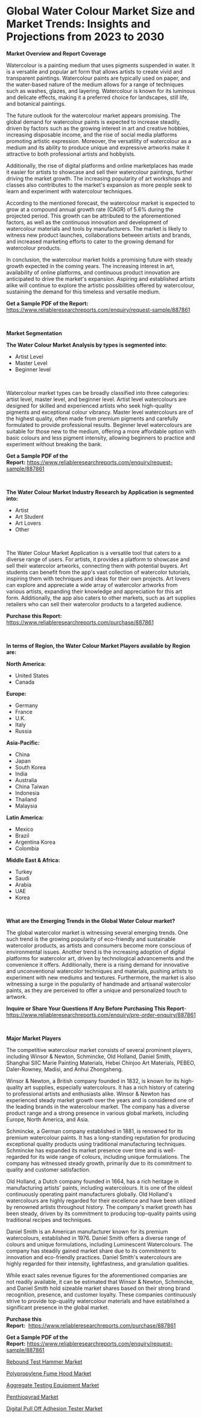 <p><h1>Global Water Colour Market Size and Market Trends: Insights and Projections from 2023 to 2030</h1></p><p><strong>Market Overview and Report Coverage</strong></p>
<p><p>Watercolour is a painting medium that uses pigments suspended in water. It is a versatile and popular art form that allows artists to create vivid and transparent paintings. Watercolour paints are typically used on paper, and the water-based nature of the medium allows for a range of techniques such as washes, glazes, and layering. Watercolour is known for its luminous and delicate effects, making it a preferred choice for landscapes, still life, and botanical paintings.</p><p>The future outlook for the watercolour market appears promising. The global demand for watercolour paints is expected to increase steadily, driven by factors such as the growing interest in art and creative hobbies, increasing disposable income, and the rise of social media platforms promoting artistic expression. Moreover, the versatility of watercolour as a medium and its ability to produce unique and expressive artworks make it attractive to both professional artists and hobbyists.</p><p>Additionally, the rise of digital platforms and online marketplaces has made it easier for artists to showcase and sell their watercolour paintings, further driving the market growth. The increasing popularity of art workshops and classes also contributes to the market's expansion as more people seek to learn and experiment with watercolour techniques.</p><p>According to the mentioned forecast, the watercolour market is expected to grow at a compound annual growth rate (CAGR) of 5.6% during the projected period. This growth can be attributed to the aforementioned factors, as well as the continuous innovation and development of watercolour materials and tools by manufacturers. The market is likely to witness new product launches, collaborations between artists and brands, and increased marketing efforts to cater to the growing demand for watercolour products.</p><p>In conclusion, the watercolour market holds a promising future with steady growth expected in the coming years. The increasing interest in art, availability of online platforms, and continuous product innovation are anticipated to drive the market's expansion. Aspiring and established artists alike will continue to explore the artistic possibilities offered by watercolour, sustaining the demand for this timeless and versatile medium.</p></p>
<p><strong>Get a Sample PDF of the Report:</strong> <a href="https://www.reliableresearchreports.com/enquiry/request-sample/887861">https://www.reliableresearchreports.com/enquiry/request-sample/887861</a></p>
<p>&nbsp;</p>
<p><strong>Market Segmentation</strong></p>
<p><strong>The Water Colour Market Analysis by types is segmented into:</strong></p>
<p><ul><li>Artist Level</li><li>Master Level</li><li>Beginner level</li></ul></p>
<p>&nbsp;</p>
<p><p>Watercolour market types can be broadly classified into three categories: artist level, master level, and beginner level. Artist level watercolours are designed for skilled and experienced artists who seek high-quality pigments and exceptional colour vibrancy. Master level watercolours are of the highest quality, often made from premium pigments and carefully formulated to provide professional results. Beginner level watercolours are suitable for those new to the medium, offering a more affordable option with basic colours and less pigment intensity, allowing beginners to practice and experiment without breaking the bank.</p></p>
<p><strong>Get a Sample PDF of the Report:</strong>&nbsp;<a href="https://www.reliableresearchreports.com/enquiry/request-sample/887861">https://www.reliableresearchreports.com/enquiry/request-sample/887861</a></p>
<p>&nbsp;</p>
<p><strong>The Water Colour Market Industry Research by Application is segmented into:</strong></p>
<p><ul><li>Artist</li><li>Art Student</li><li>Art Lovers</li><li>Other</li></ul></p>
<p>&nbsp;</p>
<p><p>The Water Colour Market Application is a versatile tool that caters to a diverse range of users. For artists, it provides a platform to showcase and sell their watercolor artworks, connecting them with potential buyers. Art students can benefit from the app's vast collection of watercolor tutorials, inspiring them with techniques and ideas for their own projects. Art lovers can explore and appreciate a wide array of watercolor artworks from various artists, expanding their knowledge and appreciation for this art form. Additionally, the app also caters to other markets, such as art supplies retailers who can sell their watercolor products to a targeted audience.</p></p>
<p><strong>Purchase this Report:</strong>&nbsp; <a href="https://www.reliableresearchreports.com/purchase/887861">https://www.reliableresearchreports.com/purchase/887861</a></p>
<p>&nbsp;</p>
<p><strong>In terms of Region, the Water Colour Market Players available by Region are:</strong></p>
<p>
    <p> <strong> North America: </strong>
        <ul>
            <li>United States</li>
            <li>Canada</li>
        </ul>
        </p> 
    <p> <strong> Europe: </strong>
        <ul>
            <li>Germany</li>
            <li>France</li>
            <li>U.K.</li>
            <li>Italy</li>
            <li>Russia</li>
        </ul>
        </p> 
    <p> <strong> Asia-Pacific: </strong>
        <ul>
            <li>China</li>
            <li>Japan</li>
            <li>South Korea</li>
            <li>India</li>
            <li>Australia</li>
            <li>China Taiwan</li>
            <li>Indonesia</li>
            <li>Thailand</li>
            <li>Malaysia</li>
        </ul>
        </p> 
    <p> <strong> Latin America: </strong>
        <ul>
            <li>Mexico</li>
            <li>Brazil</li>
            <li>Argentina Korea</li>
            <li>Colombia</li>
        </ul>
        </p> 
    <p> <strong> Middle East & Africa: </strong>
        <ul>
            <li>Turkey</li>
            <li>Saudi</li>
            <li>Arabia</li>
            <li>UAE</li>
            <li>Korea</li>
        </ul>
    </p>
    </p>
<p>&nbsp;</p>
<p><strong>What are the Emerging Trends in the Global Water Colour market?</strong></p>
<p><p>The global watercolor market is witnessing several emerging trends. One such trend is the growing popularity of eco-friendly and sustainable watercolor products, as artists and consumers become more conscious of environmental issues. Another trend is the increasing adoption of digital platforms for watercolor art, driven by technological advancements and the convenience it offers. Additionally, there is a rising demand for innovative and unconventional watercolor techniques and materials, pushing artists to experiment with new mediums and textures. Furthermore, the market is also witnessing a surge in the popularity of handmade and artisanal watercolor paints, as they are perceived to offer a unique and personalized touch to artwork.</p></p>
<p><strong>Inquire or Share Your Questions If Any Before Purchasing This Report</strong>- <a href="https://www.reliableresearchreports.com/enquiry/pre-order-enquiry/887861">https://www.reliableresearchreports.com/enquiry/pre-order-enquiry/887861</a></p>
<p>&nbsp;</p>
<p><strong>Major Market Players</strong></p>
<p><p>The competitive watercolour market consists of several prominent players, including Winsor & Newton, Schmincke, Old Holland, Daniel Smith, Shanghai SIIC Marie Painting Materials, Hebei Chinjoo Art Materials, PEBEO, Daler-Rowney, Madisi, and Anhui Zhongsheng.</p><p>Winsor & Newton, a British company founded in 1832, is known for its high-quality art supplies, especially watercolours. It has a rich history of catering to professional artists and enthusiasts alike. Winsor & Newton has experienced steady market growth over the years and is considered one of the leading brands in the watercolour market. The company has a diverse product range and a strong presence in various global markets, including Europe, North America, and Asia.</p><p>Schmincke, a German company established in 1881, is renowned for its premium watercolour paints. It has a long-standing reputation for producing exceptional quality products using traditional manufacturing techniques. Schmincke has expanded its market presence over time and is well-regarded for its wide range of colours, including unique formulations. The company has witnessed steady growth, primarily due to its commitment to quality and customer satisfaction.</p><p>Old Holland, a Dutch company founded in 1664, has a rich heritage in manufacturing artists' paints, including watercolours. It is one of the oldest continuously operating paint manufacturers globally. Old Holland's watercolours are highly regarded for their excellence and have been utilized by renowned artists throughout history. The company's market growth has been steady, driven by its commitment to producing top-quality paints using traditional recipes and techniques.</p><p>Daniel Smith is an American manufacturer known for its premium watercolours, established in 1976. Daniel Smith offers a diverse range of colours and unique formulations, including Luminescent Watercolours. The company has steadily gained market share due to its commitment to innovation and eco-friendly practices. Daniel Smith's watercolours are highly regarded for their intensity, lightfastness, and granulation qualities.</p><p>While exact sales revenue figures for the aforementioned companies are not readily available, it can be estimated that Winsor & Newton, Schmincke, and Daniel Smith hold sizeable market shares based on their strong brand recognition, presence, and customer loyalty. These companies continuously strive to provide top-quality watercolour materials and have established a significant presence in the global market.</p></p>
<p><strong>Purchase this Report:</strong>&nbsp;&nbsp;<a href="https://www.reliableresearchreports.com/purchase/887861">https://www.reliableresearchreports.com/purchase/887861</a></p>
<p></p>
<p><strong>Get a Sample PDF of the Report:</strong>&nbsp;<a href="https://www.reliableresearchreports.com/enquiry/request-sample/887861">https://www.reliableresearchreports.com/enquiry/request-sample/887861</a></p>
<p><p><a href="https://medium.com/@marvinhug741/rebound-test-hammer-market-size-cagr-trends-2024-2030-891e4e44788a">Rebound Test Hammer Market</a></p><p><a href="https://medium.com/@moribenton733320/analyzing-polypropylene-fume-hood-market-global-industry-perspective-and-forecast-2023-to-2030-9d5421599de3">Polypropylene Fume Hood Market</a></p><p><a href="https://medium.com/@jerez43343/aggregate-testing-equipment-market-share-evolution-and-market-growth-trends-2023-2030-bb7fa103f6bc">Aggregate Testing Equipment Market</a></p><p><a href="https://github.com/amonskiyk/Market-Research-Report-List-1/blob/main/penthiopyrad-market.md">Penthiopyrad Market</a></p><p><a href="https://medium.com/@thesjenney10210/digital-pull-off-adhesion-tester-market-analysis-and-sze-forecasted-for-period-from-2023-to-2030-cd1861001955">Digital Pull Off Adhesion Tester Market</a></p></p>